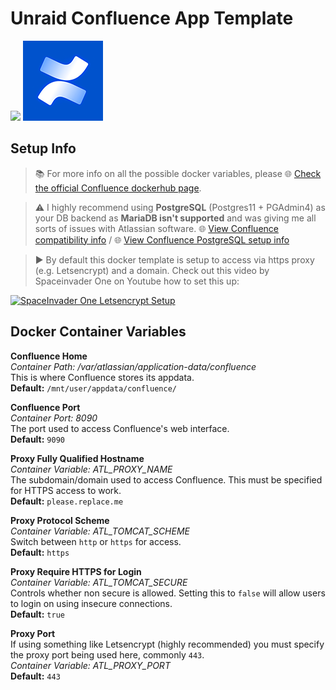 # Unraid Confluence App Template

<img src="https://craftassets.unraid.net/uploads/_1200x630_crop_center-center_82_none/seo-unraid.png" width="720"/> <img src="https://github.com/Zerreth/UnraidConfluence/raw/master/Confluence.png" width="128"/> 

## Setup Info

> 📚 For more info on all the possible docker variables, please 🌐 [Check the official Confluence dockerhub page](https://hub.docker.com/r/atlassian/confluence-server/).

> ⚠️ I highly recommend using **PostgreSQL** (Postgres11 + PGAdmin4) as your DB backend as **MariaDB isn't supported** and was giving me all sorts of issues with Atlassian software.
🌐 [View Confluence compatibility info](https://confluence.atlassian.com/jseng/supported-platforms-881686453.html) / 
🌐 [View Confluence PostgreSQL setup info](https://confluence.atlassian.com/doc/database-setup-for-postgresql-173244522.html)

> ▶️ By default this docker template is setup to access via https proxy (e.g. Letsencrypt) and a domain. Check out this video by Spaceinvader One on Youtube how to set this up:

[![SpaceInvader One Letsencrypt Setup](http://img.youtube.com/vi/I0lhZc25Sro/0.jpg)](http://www.youtube.com/watch?v=I0lhZc25Sro)

## Docker Container Variables

**Confluence Home**  
*Container Path: /var/atlassian/application-data/confluence*  
This is where Confluence stores its appdata.  
**Default:** `/mnt/user/appdata/confluence/`  

**Confluence Port**  
*Container Port: 8090*  
The port used to access Confluence's web interface.  
**Default:** `9090`  

**Proxy Fully Qualified Hostname**  
*Container Variable: ATL_PROXY_NAME*  
The subdomain/domain used to access Confluence. This must be specified for HTTPS access to work.  
**Default:** `please.replace.me`  

**Proxy Protocol Scheme**  
*Container Variable: ATL_TOMCAT_SCHEME*  
Switch between `http` or `https` for access.  
**Default:** `https`  

**Proxy Require HTTPS for Login**  
*Container Variable: ATL_TOMCAT_SECURE*  
Controls whether non secure is allowed. Setting this to `false` will allow users to login on using insecure connections.  
**Default:** `true`  

**Proxy Port**  
If using something like Letsencrypt (highly recommended) you must specify the proxy port being used here, commonly `443`.  
*Container Variable: ATL_PROXY_PORT*  
**Default:** `443`  
